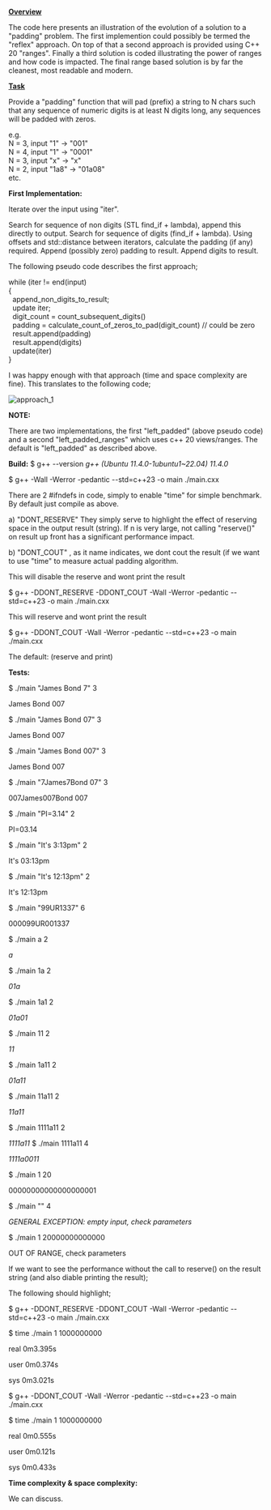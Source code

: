 <ins>**Overview**</ins>

The code here presents an illustration of the evolution of a solution to a "padding" problem. The first implemention could
possibly be termed the "reflex" approach. On top of that a second approach is provided using C++ 20 "ranges". Finally a third solution is coded illustrating
the power of ranges and how code is impacted. The final range based solution is by far the cleanest, most readable and modern. 

<ins>**Task**</ins>

Provide a "padding" function that will pad (prefix) a string to N chars such that any sequence of numeric digits is at least N
digits long, any sequences will be padded with zeros. 

e.g. \
N = 3, input "1" -> "001"\
N = 4, input "1" -> "0001"\
N = 3, input "x" -> "x"\
N = 2, input "1a8" -> "01a08"\
etc.




**First Implementation:**

Iterate over the input using "iter".  

Search for sequence of non digits (STL find_if + lambda), append this directly to output. 
Search for sequence of digits (find_if + lambda). Using offsets and std::distance between iterators, calculate the padding (if any) required. 
Append (possibly zero) padding to result.
Append digits to result.


The following pseudo code describes the first approach;


while (iter  != end(input)\
{\
  &nbsp; append_non_digits_to_result;\
  &nbsp;  update iter;\
  &nbsp; digit_count = count_subsequent_digits()  
  &nbsp; padding = calculate_count_of_zeros_to_pad(digit_count) // could be zero  
  &nbsp; result.append(padding)  
  &nbsp; result.append(digits)  
  &nbsp; update(iter)  
}  


I was happy enough with that approach (time and space complexity are fine). This translates to the following code;

![approach_1](https://github.com/grahamers/padding/assets/19392728/946b2a2b-0093-4ad0-a69e-dfa4673005bf)

**NOTE:**

There are two implementations, the first "left_padded" (above pseudo code) and a second "left_padded_ranges" which uses c++ 20 views/ranges. The default is
"left_padded" as described above. 

**Build:**
$  g++ --version
*g++ (Ubuntu 11.4.0-1ubuntu1~22.04) 11.4.0*

$ g++ -Wall -Werror -pedantic --std=c++23 -o main ./main.cxx

There are 2 #ifndefs in code, simply to enable "time" for simple benchmark. By default just compile as above.

a) "DONT_RESERVE"  They simply serve to highlight the effect of reserving space in the output result (string). If n is very large, not calling "reserve()" on result up front has a significant performance impact.

b) "DONT_COUT" , as it name indicates, we dont cout the result (if we want to use "time" to measure actual padding algorithm.

This will disable the reserve and wont print the result

$ g++ -DDONT_RESERVE -DDONT_COUT  -Wall -Werror -pedantic --std=c++23 -o main ./main.cxx

This will reserve and wont print the result

$ g++ -DDONT_COUT  -Wall -Werror -pedantic --std=c++23 -o main ./main.cxx

The default: (reserve and print)

**Tests:**
 
$ ./main "James Bond 7" 3

James Bond 007

$ ./main "James Bond 07" 3

James Bond 007

$ ./main "James Bond 007" 3

James Bond 007

$ ./main "7James7Bond 07" 3

007James007Bond 007

$ ./main "PI=3.14" 2

PI=03.14

$ ./main "It's 3:13pm" 2

It's 03:13pm

$ ./main "It's 12:13pm" 2

It's 12:13pm

$ ./main "99UR1337" 6

000099UR001337

$ ./main  a  2

*a*

$ ./main  1a  2

*01a*

$ ./main  1a1  2

*01a01*

$ ./main  11  2

*11*

$ ./main  1a11  2

*01a11*

$ ./main  11a11  2

*11a11*

$ ./main  1111a11  2

*1111a11*
$ ./main  1111a11 4

*1111a0011*

$ ./main  1 20

00000000000000000001

$ ./main  "" 4

*GENERAL EXCEPTION: empty input, check parameters*

$ ./main  1 20000000000000

OUT OF RANGE, check parameters

If we want to see the performance without the call to reserve() on the result string (and also diable printing the result);

The following should highlight;

$ g++ -DDONT_RESERVE -DDONT_COUT  -Wall -Werror -pedantic --std=c++23 -o main ./main.cxx

$ time ./main  1 1000000000

real    0m3.395s

user    0m0.374s

sys     0m3.021s


$ g++  -DDONT_COUT  -Wall -Werror -pedantic --std=c++23 -o main ./main.cxx

$ time ./main  1 1000000000

real    0m0.555s

user    0m0.121s

sys     0m0.433s



**Time complexity & space complexity:**

We can discuss. 

